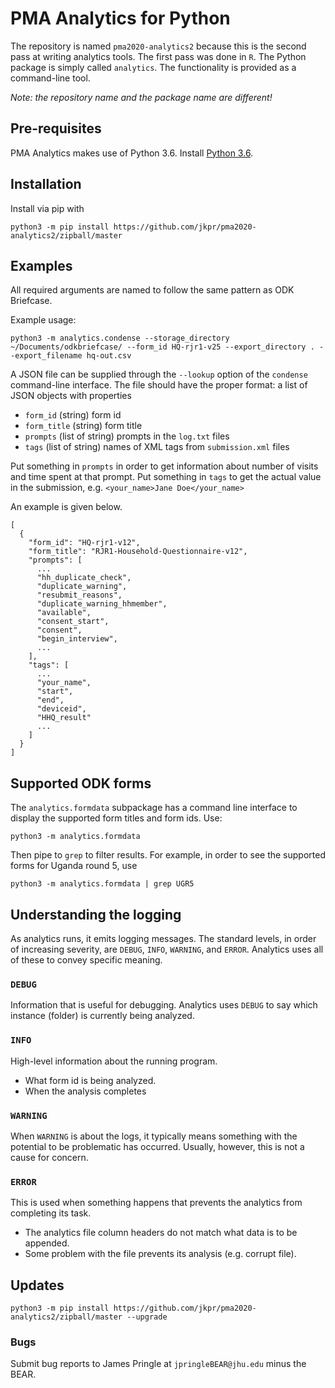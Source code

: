 # PMA Analytics for Python

The repository is named `pma2020-analytics2` because this is the second pass at
writing analytics tools. The first pass was done in `R`. The Python package is
simply called `analytics`. The functionality is provided as a command-line
tool.

*Note: the repository name and the package name are different!*

## Pre-requisites

PMA Analytics makes use of Python 3.6. Install [Python 3.6][1].

[1]: https://www.python.org/downloads/

## Installation

Install via pip with

```
python3 -m pip install https://github.com/jkpr/pma2020-analytics2/zipball/master
```


## Examples

All required arguments are named to follow the same pattern as ODK Briefcase.

Example usage:

```
python3 -m analytics.condense --storage_directory ~/Documents/odkbriefcase/ --form_id HQ-rjr1-v25 --export_directory . --export_filename hq-out.csv
```

A JSON file can be supplied through the `--lookup` option of the `condense`
command-line interface. The file should have the proper format: a list of JSON
objects with properties

* `form_id` (string) form id
* `form_title` (string) form title
* `prompts` (list of string) prompts in the `log.txt` files
* `tags` (list of string) names of XML tags from `submission.xml` files

Put something in `prompts` in order to get information about number of visits
and time spent at that prompt. Put something in `tags` to get the actual value
in the submission, e.g. `<your_name>Jane Doe</your_name>`

An example is given below.

```
[
  {
    "form_id": "HQ-rjr1-v12",
    "form_title": "RJR1-Household-Questionnaire-v12",
    "prompts": [
      ...
      "hh_duplicate_check",
      "duplicate_warning",
      "resubmit_reasons",
      "duplicate_warning_hhmember",
      "available",
      "consent_start",
      "consent",
      "begin_interview",
      ...
    ],
    "tags": [
      ...
      "your_name",
      "start",
      "end",
      "deviceid",
      "HHQ_result"
      ...
    ]
  }
]
```

## Supported ODK forms

The `analytics.formdata` subpackage has a command line interface to display the supported form titles and form ids. Use:

```
python3 -m analytics.formdata
```

Then pipe to `grep` to filter results. For example, in order to see the supported forms for Uganda round 5, use

```
python3 -m analytics.formdata | grep UGR5
```


## Understanding the logging

As analytics runs, it emits logging messages. The standard levels, in order of increasing severity, are `DEBUG`, `INFO`, `WARNING`, and `ERROR`. Analytics uses all of these to convey specific meaning.

### `DEBUG`

Information that is useful for debugging. Analytics uses `DEBUG` to say which instance (folder) is currently being analyzed.

### `INFO`

High-level information about the running program.

* What form id is being analyzed.
* When the analysis completes

### `WARNING`

When `WARNING` is about the logs, it typically means something with the potential to be problematic has occurred. Usually, however, this is not a cause for concern.

### `ERROR`

This is used when something happens that prevents the analytics from completing its task.

* The analytics file column headers do not match what data is to be appended.
* Some problem with the file prevents its analysis (e.g. corrupt file).

## Updates

```
python3 -m pip install https://github.com/jkpr/pma2020-analytics2/zipball/master --upgrade
```


### Bugs

Submit bug reports to James Pringle at `jpringleBEAR@jhu.edu` minus the BEAR.
